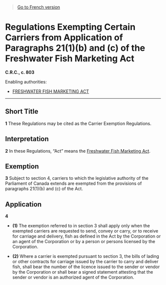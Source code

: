 > [Go to French version](/fr/Règlements/Codification%20des%20règlements%20du%20Canada/801-900/C.R.C.,%20ch.%20803.md)

# Regulations Exempting Certain Carriers from Application of Paragraphs 21(1)(b) and (c) of the Freshwater Fish Marketing Act

**C.R.C., c. 803**

Enabling authorities: 
- [FRESHWATER FISH MARKETING ACT](/en/Acts/Revised%20Statutes%20of%20Canada/F/F-13.md)

----------



## Short Title


**1** These Regulations may be cited as the Carrier Exemption Regulations.




## Interpretation


**2** In these Regulations, “Act” means the [Freshwater Fish Marketing Act](/en/Acts/Revised%20Statutes%20of%20Canada/F/F-13.md).




## Exemption


**3** Subject to section 4, carriers to which the legislative authority of the Parliament of Canada extends are exempted from the provisions of paragraphs 21(1)(b) and (c) of the Act.




## Application


**4** 

- **(1)** The exemption referred to in section 3 shall apply only when the exempted carriers are requested to send, convey or carry, or to receive for carriage and delivery, fish as defined in the Act by the Corporation or an agent of the Corporation or by a person or persons licensed by the Corporation.

- **(2)** Where a carrier is exempted pursuant to section 3, the bills of lading or other contracts for carriage issued by the carrier to carry and deliver fish, shall bear the number of the licence issued to the sender or vendor by the Corporation or shall bear a signed statement attesting that the sender or vendor is an authorized agent of the Corporation.


